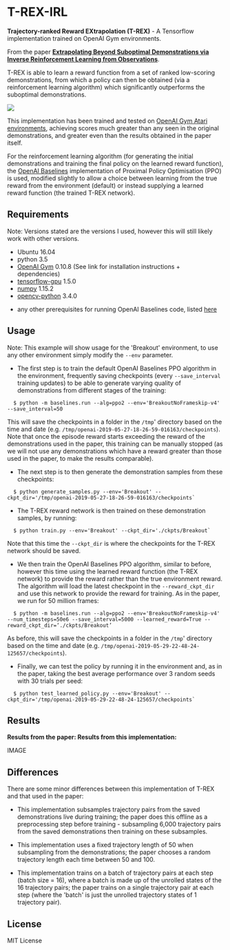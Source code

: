 # T-REX-IRL
**Trajectory-ranked Reward EXtrapolation (T-REX)** - A Tensorflow implementation trained on OpenAI Gym environments.

From the paper [**Extrapolating Beyond Suboptimal Demonstrations via Inverse Reinforcement Learning from Observations**](https://arxiv.org/abs/1904.06387).

T-REX is able to learn a reward function from a set of ranked low-scoring demonstrations, from which a policy can then be obtained (via a reinforcement learning algorithm) which significantly outperforms the suboptimal demonstrations.

![](https://i.imgur.com/DVnFssA.png)

This implementation has been trained and tested on [OpenAI Gym Atari environments](https://gym.openai.com/envs/#atari), achieving scores much greater than any seen in the original demonstrations, and greater even than the results obtained in the paper itself.

For the reinforcement learning algorithm (for generating the initial demonstrations and training the final policy on the learned reward function), the [OpenAI Baselines](https://github.com/openai/baselines) implementation of Proximal Policy Optimisation (PPO) is used, modified slightly to allow a choice between learning from the true reward from the environment (default) or instead supplying a learned reward function (the trained T-REX network).

## Requirements
Note: Versions stated are the versions I used, however this will still likely work with other versions.

- Ubuntu 16.04
- python 3.5
- [OpenAI Gym](https://github.com/openai/gym) 0.10.8 (See link for installation instructions + dependencies)
- [tensorflow-gpu](https://www.tensorflow.org/) 1.5.0
- [numpy](http://www.numpy.org/) 1.15.2
- [opencv-python](http://opencv.org/) 3.4.0

+ any other prerequisites for running OpenAI Baselines code, listed [here](https://github.com/openai/baselines#prerequisites)

## Usage
Note: This example will show usage for the 'Breakout' environment, to use any other environment simply modify the `--env` parameter.

- The first step is to train the default OpenAI Baselines PPO algorithm in the environment, frequently saving checkpoints (every `--save_interval` training updates) to be able to generate varying quality of demonstrations from different stages of the training:
```
  $ python -m baselines.run --alg=ppo2 --env='BreakoutNoFrameskip-v4' --save_interval=50
```
This will save the checkpoints in a folder in the `/tmp`' directory based on the time and date (e.g. `/tmp/openai-2019-05-27-18-26-59-016163/checkpoints`). Note that once the episode reward starts exceeding the reward of the demonstrations used in the paper, this training can be manually stopped (as we will not use any demonstrations which have a reward greater than those used in the paper, to make the results comparable). 


- The next step is to then generate the demonstration samples from these checkpoints:
```
  $ python generate_samples.py --env='Breakout' --ckpt_dir='/tmp/openai-2019-05-27-18-26-59-016163/checkpoints`
```


- The T-REX reward network is then trained on these demonstration samples, by running:
```
  $ python train.py --env='Breakout' --ckpt_dir='./ckpts/Breakout`
```
Note that this time the `--ckpt_dir` is where the checkpoints for the T-REX network should be saved.


- We then train the OpenAI Baselines PPO algorithm, similar to before, however this time using the learned reward function (the T-REX network) to provide the reward rather than the true environment reward. The algorithm will load the latest checkpoint in the `--reward_ckpt_dir` and use this network to provide the reward for training. As in the paper, we run for 50 million frames:
```
  $ python -m baselines.run --alg=ppo2 --env='BreakoutNoFrameskip-v4' --num_timesteps=50e6 --save_interval=5000 --learned_reward=True --reward_ckpt_dir=‘./ckpts/Breakout’ 
```
As before, this will save the checkpoints in a folder in the `/tmp`' directory based on the time and date (e.g. `/tmp/openai-2019-05-29-22-48-24-125657/checkpoints`).


- Finally, we can test the policy by running it in the environment and, as in the paper, taking the best average performance over 3 random seeds with 30 trials per seed:
```
  $ python test_learned_policy.py --env='Breakout' --ckpt_dir='/tmp/openai-2019-05-29-22-48-24-125657/checkpoints`
```

## Results
**Results from the paper:                                                 Results from this implementation:**

IMAGE

## Differences
There are some minor differences between this implementation of T-REX and that used in the paper:

- This implementation subsamples trajectory pairs from the saved demonstrations live during training; the paper does this offline as a preprocessing step before training - subsampling 6,000 trajectory pairs from the saved demonstrations then training on these subsamples.

- This implementation uses a fixed trajectory length of 50 when subsampling from the demonstrations; the paper chooses a random trajectory length each time between 50 and 100.

- This implementation trains on a batch of trajectory pairs at each step (batch size = 16), where a batch is made up of the unrolled states of the 16 trajectory pairs; the paper trains on a single trajectory pair at each step (where the 'batch' is just the unrolled trajectory states of 1 trajectory pair). 

## License
MIT License

